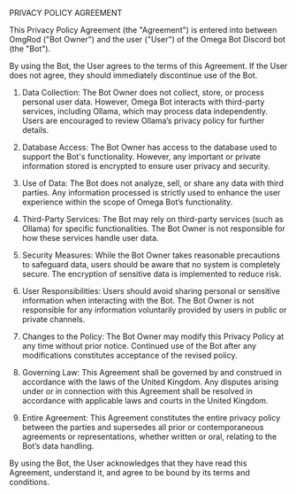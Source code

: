 PRIVACY POLICY AGREEMENT

This Privacy Policy Agreement (the "Agreement") is entered into between OmgRod ("Bot Owner") and the user ("User") of the Omega Bot Discord bot (the "Bot").

By using the Bot, the User agrees to the terms of this Agreement. If the User does not agree, they should immediately discontinue use of the Bot.

1. Data Collection: The Bot Owner does not collect, store, or process personal user data. However, Omega Bot interacts with third-party services, including Ollama, which may process data independently. Users are encouraged to review Ollama’s privacy policy for further details.

2. Database Access: The Bot Owner has access to the database used to support the Bot's functionality. However, any important or private information stored is encrypted to ensure user privacy and security.

3. Use of Data: The Bot does not analyze, sell, or share any data with third parties. Any information processed is strictly used to enhance the user experience within the scope of Omega Bot’s functionality.

4. Third-Party Services: The Bot may rely on third-party services (such as Ollama) for specific functionalities. The Bot Owner is not responsible for how these services handle user data.

5. Security Measures: While the Bot Owner takes reasonable precautions to safeguard data, users should be aware that no system is completely secure. The encryption of sensitive data is implemented to reduce risk.

6. User Responsibilities: Users should avoid sharing personal or sensitive information when interacting with the Bot. The Bot Owner is not responsible for any information voluntarily provided by users in public or private channels.

7. Changes to the Policy: The Bot Owner may modify this Privacy Policy at any time without prior notice. Continued use of the Bot after any modifications constitutes acceptance of the revised policy.

8. Governing Law: This Agreement shall be governed by and construed in accordance with the laws of the United Kingdom. Any disputes arising under or in connection with this Agreement shall be resolved in accordance with applicable laws and courts in the United Kingdom.

9. Entire Agreement: This Agreement constitutes the entire privacy policy between the parties and supersedes all prior or contemporaneous agreements or representations, whether written or oral, relating to the Bot’s data handling.

By using the Bot, the User acknowledges that they have read this Agreement, understand it, and agree to be bound by its terms and conditions.
